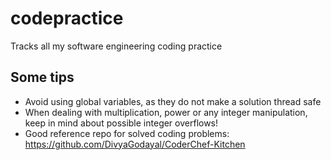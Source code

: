 # codepractice
Tracks all my software engineering coding practice


## Some tips
- Avoid using global variables, as they do not make a solution thread safe
- When dealing with multiplication, power or any integer manipulation, keep in mind about possible integer overflows!
- Good reference repo for solved coding problems: https://github.com/DivyaGodayal/CoderChef-Kitchen
